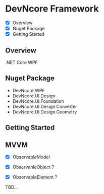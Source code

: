 # DevNcore Framework
- [x] Overview
- [x] Nuget Package
- [x] Getting Started

## Overview
.NET Core WPF  


## Nuget Package
- DevNcore.WPF
- DevNcore.UI.Design
- DevNcore.UI.Foundation
- DevNcore.UI.Design.Converter
- DevNcore.UI.Design.Geometry

## Getting Started

## MVVM
- [x] ObservableModel
- [x] ObservanleObject ?
- [x] ObservableElement ?


TBD...
